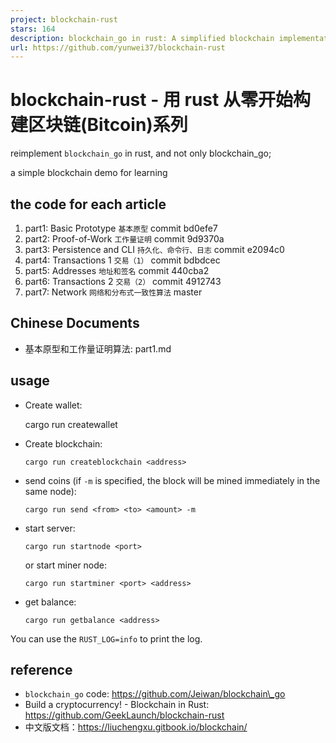 ```yaml
---
project: blockchain-rust
stars: 164
description: blockchain_go in rust: A simplified blockchain implementation in rust for leaning / 用 rust 从零开始构建区块链(Bitcoin)
url: https://github.com/yunwei37/blockchain-rust
---
```


blockchain-rust - 用 rust 从零开始构建区块链(Bitcoin)系列
=============================================

reimplement `blockchain_go` in rust, and not only blockchain\_go;

a simple blockchain demo for learning

the code for each article
-------------------------

1.  part1: Basic Prototype `基本原型` commit bd0efe7
2.  part2: Proof-of-Work `工作量证明` commit 9d9370a
3.  part3: Persistence and CLI `持久化、命令行、日志` commit e2094c0
4.  part4: Transactions 1 `交易（1）` commit bdbdcec
5.  part5: Addresses `地址和签名` commit 440cba2
6.  part6: Transactions 2 `交易（2）` commit 4912743
7.  part7: Network `网络和分布式一致性算法` master

Chinese Documents
-----------------

-   基本原型和工作量证明算法: part1.md

usage
-----

-   Create wallet:
    
    cargo run createwallet
    
-   Create blockchain:
    
    ```
    cargo run createblockchain <address>
    ```
    
-   send coins (if `-m` is specified, the block will be mined immediately in the same node):
    
    ```
    cargo run send <from> <to> <amount> -m 
    ```
    
-   start server:
    
    ```
    cargo run startnode <port>
    ```
    
    or start miner node:
    
    ```
    cargo run startminer <port> <address>
    ```
    
-   get balance:
    
    ```
    cargo run getbalance <address>
    ```
    

You can use the `RUST_LOG=info` to print the log.

reference
---------

-   `blockchain_go` code: https://github.com/Jeiwan/blockchain\_go
-   Build a cryptocurrency! - Blockchain in Rust: https://github.com/GeekLaunch/blockchain-rust
-   中文版文档：https://liuchengxu.gitbook.io/blockchain/
